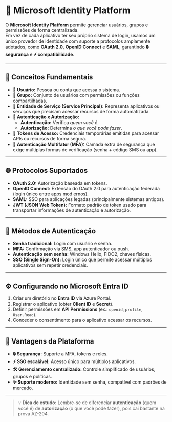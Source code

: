 # 🚀 Microsoft Identity Platform

O **Microsoft Identity Platform** permite gerenciar usuários, grupos e permissões de forma centralizada.  
Em vez de cada aplicativo ter seu próprio sistema de login, usamos um único provedor de identidade com suporte a protocolos amplamente adotados, como **OAuth 2.0**, **OpenID Connect** e **SAML**, garantindo **🔒 segurança** e **⚡ compatibilidade**.

---

## 🧩 Conceitos Fundamentais

- **👤 Usuário:** Pessoa ou conta que acessa o sistema.  
- **👥 Grupo:** Conjunto de usuários com permissões ou funções compartilhadas.  
- **🔑 Entidade de Serviço (Service Principal):** Representa aplicativos ou serviços que precisam acessar recursos de forma automatizada.  
- **🔐 Autenticação x Autorização:**  
  - **Autenticação:** Verifica *quem você é*.  
  - **Autorização:** Determina *o que você pode fazer*.  
- **📝 Tokens de Acesso:** Credenciais temporárias emitidas para acessar APIs ou recursos de forma segura.  
- **📲 Autenticação Multifator (MFA):** Camada extra de segurança que exige múltiplas formas de verificação (senha + código SMS ou app).

---

## 🌐 Protocolos Suportados

- **OAuth 2.0:** Autorização baseada em tokens.  
- **OpenID Connect:** Extensão do OAuth 2.0 para autenticação federada (login único entre apps mod  ernos).  
- **SAML:** SSO para aplicações legadas (principalmente sistemas antigos).  
- **JWT (JSON Web Token):** Formato padrão de token usado para transportar informações de autenticação e autorização.

---

## 🔑 Métodos de Autenticação

- **Senha tradicional:** Login com usuário e senha.  
- **MFA:** Confirmação via SMS, app autenticador ou push.  
- **Autenticação sem senha:** Windows Hello, FIDO2, chaves físicas.  
- **SSO (Single Sign-On):** Login único que permite acessar múltiplos aplicativos sem repetir credenciais.

---

## ⚙️ Configurando no Microsoft Entra ID

1. Criar um diretório no **Entra ID** via Azure Portal.  
2. Registrar o aplicativo (obter **Client ID** e **Secret**).  
3. Definir permissões em **API Permissions** (ex.: `openid`, `profile`, `User.Read`).  
4. Conceder o consentimento para o aplicativo acessar os recursos.

---

## 🌟 Vantagens da Plataforma

- **🔒 Segurança:** Suporte a MFA, tokens e roles.  
- **⚡ SSO escalável:** Acesso único para múltiplos aplicativos.  
- **🛠️ Gerenciamento centralizado:** Controle simplificado de usuários, grupos e políticas.  
- **✨ Suporte moderno:** Identidade sem senha, compatível com padrões de mercado.

---

> 💡 **Dica de estudo:** Lembre-se de diferenciar **autenticação** (quem você é) de **autorização** (o que você pode fazer), pois cai bastante na prova AZ-204.